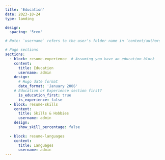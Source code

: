 ```yaml
---
title: 'Education'
date: 2023-10-24
type: landing

design:
  spacing: '5rem'

# Note: `username` refers to the user's folder name in `content/authors/`

# Page sections
sections:
  - block: resume-experience  # Assuming you have an education block
    content:
      title: Education
      username: admin
    design:
      # Hugo date format
      date_format: 'January 2006'
    # Education or Experience section first?
      is_education_first: true
      is_experience: false
  - block: resume-skills
    content:
      title: Skills & Hobbies
      username: admin
    design:
      show_skill_percentage: false
  
  - block: resume-languages
    content:
      title: Languages
      username: admin
---
```

    
